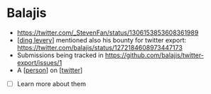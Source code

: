 # Balajis
- https://twitter.com/_StevenFan/status/1306153853608361989
- [[ding levery]] mentioned also his bounty for twitter export: https://twitter.com/balajis/status/1272184608973447173
- Submissions being tracked in https://github.com/balajis/twitter-export/issues/1
- A [[person]] on [[twitter]]
- [ ] Learn more about them

[//begin]: # "Autogenerated link references for markdown compatibility"
[ding levery]: ding-levery.md "Ding Levery"
[person]: person.md "Person"
[twitter]: twitter.md "Twitter"
[//end]: # "Autogenerated link references"